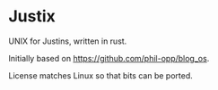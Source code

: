 Justix
======

UNIX for Justins, written in rust.

Initially based on https://github.com/phil-opp/blog_os.

License matches Linux so that bits can be ported.

